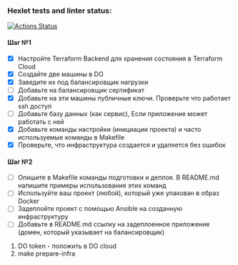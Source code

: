 ### Hexlet tests and linter status:
[![Actions Status](https://github.com/lov3catch/devops-for-programmers-project-lvl3/workflows/hexlet-check/badge.svg)](https://github.com/lov3catch/devops-for-programmers-project-lvl3/actions)

#### Шаг №1
- [X] Настройте Terraform Backend для хранения состояния в Terraform Cloud
- [X] Создайте две машины в DO
- [X] Заведите их под балансировщик нагрузки
- [ ] Добавьте на балансировщик сертификат
- [X] Добавьте на эти машины публичные ключи. Проверьте что работает ssh доступ
- [ ] Добавьте базу данных (как сервис), Если приложение может работать с ней
- [X] Добавьте команды настройки (инициации проекта) и часто используемые команды в Makefile
- [X] Проверьте, что инфраструктура создается и удаляется без ошибок

#### Шаг №2
- [ ] Опишите в Makefile команды подготовки и деплоя. В README.md напишите примеры использования этих команд
- [ ] Используйте ваш проект (любой), который уже упакован в образ Docker
- [ ] Задеплойте проект с помощью Ansible на созданную инфраструктуру
- [ ] Добавьте в README.md ссылку на задеплоенное приложение (домен, который указывает на балансировщик)

1. DO token - положить в DO cloud
2. make prepare-infra